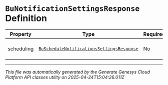 # `BuNotificationSettingsResponse` Definition

| Property | Type | Required | Description |
|----------|------|----------|-------------|
| scheduling | [`BuScheduleNotificationsSettingsResponse`](buschedulenotificationssettingsresponse-definition.md) | No | Schedule notification settings |

---

*This file was automatically generated by the Generate Genesys Cloud Platform API classes utility on 2025-04-24T15:04:26.011Z*